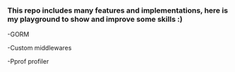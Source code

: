 <h3><b>This repo includes many features and implementations, here is my playground to show and improve some skills :)</b></h3>
<p>-GORM</p>
<p>-Custom middlewares</p>
<p>-Pprof profiler</p>
